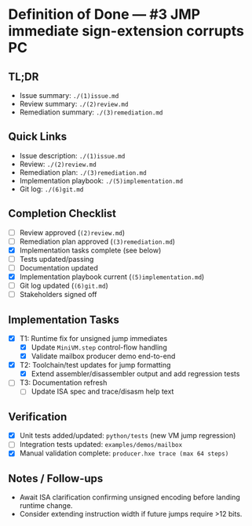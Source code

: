 # Definition of Done — #3 JMP immediate sign-extension corrupts PC

## TL;DR
- Issue summary: `./(1)issue.md`
- Review summary: `./(2)review.md`
- Remediation summary: `./(3)remediation.md`

## Quick Links
- Issue description: `./(1)issue.md`
- Review: `./(2)review.md`
- Remediation plan: `./(3)remediation.md`
- Implementation playbook: `./(5)implementation.md`
- Git log: `./(6)git.md`

## Completion Checklist
- [ ] Review approved (`(2)review.md`)
- [ ] Remediation plan approved (`(3)remediation.md`)
- [x] Implementation tasks complete (see below)
- [ ] Tests updated/passing
- [ ] Documentation updated
- [x] Implementation playbook current (`(5)implementation.md`)
- [ ] Git log updated (`(6)git.md`)
- [ ] Stakeholders signed off

## Implementation Tasks
- [x] T1: Runtime fix for unsigned jump immediates
  - [x] Update `MiniVM.step` control-flow handling
  - [x] Validate mailbox producer demo end-to-end
- [x] T2: Toolchain/test updates for jump formatting
  - [x] Extend assembler/disassembler output and add regression tests
- [ ] T3: Documentation refresh
  - [ ] Update ISA spec and trace/disasm help text

## Verification
- [x] Unit tests added/updated: `python/tests` (new VM jump regression)
- [ ] Integration tests updated: `examples/demos/mailbox`
- [x] Manual validation complete: `producer.hxe trace (max 64 steps)`

## Notes / Follow-ups
- Await ISA clarification confirming unsigned encoding before landing runtime change.
- Consider extending instruction width if future jumps require >12 bits.
